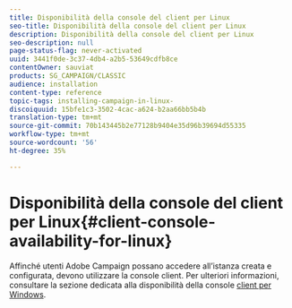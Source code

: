 ```yaml
---
title: Disponibilità della console del client per Linux
seo-title: Disponibilità della console del client per Linux
description: Disponibilità della console del client per Linux
seo-description: null
page-status-flag: never-activated
uuid: 3441f0de-3c37-4db4-a2b5-53649cdfb8ce
contentOwner: sauviat
products: SG_CAMPAIGN/CLASSIC
audience: installation
content-type: reference
topic-tags: installing-campaign-in-linux-
discoiquuid: 15bfe1c3-3502-4cac-a624-b2aa66bb5b4b
translation-type: tm+mt
source-git-commit: 70b143445b2e77128b9404e35d96b39694d55335
workflow-type: tm+mt
source-wordcount: '56'
ht-degree: 35%

---
```



# Disponibilità della console del client per Linux{#client-console-availability-for-linux}

Affinché  utenti Adobe Campaign possano accedere all’istanza creata e configurata, devono utilizzare la console client. Per ulteriori informazioni, consultare la sezione dedicata alla disponibilità della console [client per Windows](../../installation/using/client-console-availability-for-windows.md).
